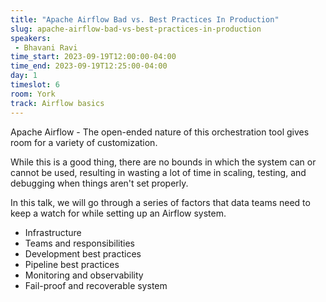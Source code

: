 ```yaml
---
title: "Apache Airflow Bad vs. Best Practices In Production"
slug: apache-airflow-bad-vs-best-practices-in-production
speakers:
 - Bhavani Ravi
time_start: 2023-09-19T12:00:00-04:00
time_end: 2023-09-19T12:25:00-04:00
day: 1
timeslot: 6
room: York
track: Airflow basics
---
```


Apache Airflow - The open-ended nature of this orchestration tool gives room for a variety of customization.
 
While this is a good thing, there are no bounds in which the system can or cannot be used, resulting in wasting a lot of time in scaling, testing, and debugging when things aren't set properly.
 
In this talk, we will go through a series of factors that data teams need to keep a watch for while setting up an Airflow system.  
 - Infrastructure 
 - Teams and responsibilities
 - Development best practices
 - Pipeline best practices
 - Monitoring and observability
 - Fail-proof and recoverable system